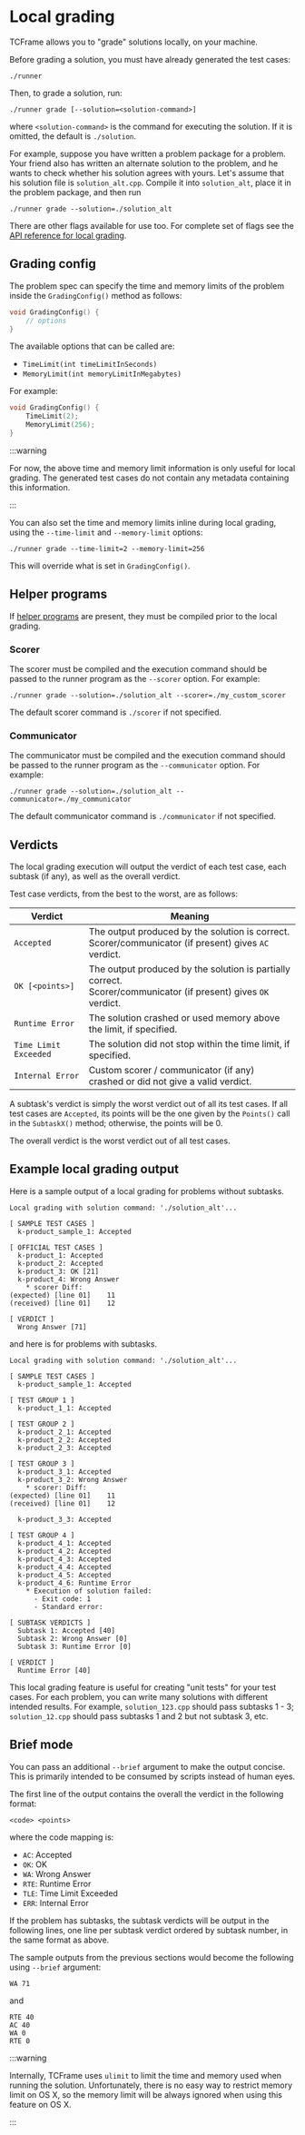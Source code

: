 # Local grading

TCFrame allows you to "grade" solutions locally, on your machine.

Before grading a solution, you must have already generated the test cases:

```
./runner
```

Then, to grade a solution, run:

```
./runner grade [--solution=<solution-command>]
```

where `<solution-command>` is the command for executing the solution. If it is omitted, the default is `./solution`.

For example, suppose you have written a problem package for a problem. Your friend also has written an alternate solution to the problem, and he wants to check whether his solution agrees with yours. Let's assume that his solution file is `solution_alt.cpp`. Compile it into `solution_alt`, place it in the problem package, and then run

```
./runner grade --solution=./solution_alt
```

There are other flags available for use too. For complete set of flags see the [API reference for local grading](../api/runner#local-grading).

## Grading config

The problem spec can specify the time and memory limits of the problem inside the `GradingConfig()` method as follows:

```cpp
void GradingConfig() {
    // options
}
```

The available options that can be called are:

- `TimeLimit(int timeLimitInSeconds)`
- `MemoryLimit(int memoryLimitInMegabytes)`

For example:

```cpp
void GradingConfig() {
    TimeLimit(2);
    MemoryLimit(256);
}
```

:::warning

For now, the above time and memory limit information is only useful for local grading. The generated test cases do not contain any metadata containing this information.

:::

You can also set the time and memory limits inline during local grading, using the `--time-limit` and `--memory-limit` options:

```
./runner grade --time-limit=2 --memory-limit=256
```

This will override what is set in `GradingConfig()`.

## Helper programs

If [helper programs](../api/helper) are present, they must be compiled prior to the local grading.

### Scorer

The scorer must be compiled and the execution command should be passed to the runner program as the `--scorer` option. For example:

```
./runner grade --solution=./solution_alt --scorer=./my_custom_scorer
```

The default scorer command is `./scorer` if not specified.

### Communicator

The communicator must be compiled and the execution command should be passed to the runner program as the `--communicator` option. For example:

```
./runner grade --solution=./solution_alt --communicator=./my_communicator
```

The default communicator command is `./communicator` if not specified.

## Verdicts

The local grading execution will output the verdict of each test case, each subtask (if any), as well as the overall verdict.

Test case verdicts, from the best to the worst, are as follows:

|Verdict|Meaning|
|-|-|
|`Accepted`|The output produced by the solution is correct.<br/>Scorer/communicator (if present) gives `AC` verdict.|
|`OK [<points>]`|The output produced by the solution is partially correct.<br/>Scorer/communicator (if present) gives `OK` verdict.|
|`Runtime Error`|The solution crashed or used memory above the limit, if specified.|
|`Time Limit Exceeded`|The solution did not stop within the time limit, if specified.|
|`Internal Error`|Custom scorer / communicator (if any) crashed or did not give a valid verdict.|

A subtask's verdict is simply the worst verdict out of all its test cases. If all test cases are `Accepted`, its points will be the one given by the `Points()` call in the `SubtaskX()` method; otherwise, the points will be 0.

The overall verdict is the worst verdict out of all test cases.

## Example local grading output

Here is a sample output of a local grading for problems without subtasks.

```
Local grading with solution command: './solution_alt'...

[ SAMPLE TEST CASES ]
  k-product_sample_1: Accepted

[ OFFICIAL TEST CASES ]
  k-product_1: Accepted
  k-product_2: Accepted
  k-product_3: OK [21]
  k-product_4: Wrong Answer
    * scorer Diff:
(expected) [line 01]    11
(received) [line 01]    12

[ VERDICT ]
  Wrong Answer [71]
```

and here is for problems with subtasks.

```
Local grading with solution command: './solution_alt'...

[ SAMPLE TEST CASES ]
  k-product_sample_1: Accepted

[ TEST GROUP 1 ]
  k-product_1_1: Accepted

[ TEST GROUP 2 ]
  k-product_2_1: Accepted
  k-product_2_2: Accepted
  k-product_2_3: Accepted

[ TEST GROUP 3 ]
  k-product_3_1: Accepted
  k-product_3_2: Wrong Answer
    * scorer: Diff:
(expected) [line 01]    11
(received) [line 01]    12

  k-product_3_3: Accepted

[ TEST GROUP 4 ]
  k-product_4_1: Accepted
  k-product_4_2: Accepted
  k-product_4_3: Accepted
  k-product_4_4: Accepted
  k-product_4_5: Accepted
  k-product_4_6: Runtime Error
    * Execution of solution failed:
      - Exit code: 1
      - Standard error:

[ SUBTASK VERDICTS ]
  Subtask 1: Accepted [40]
  Subtask 2: Wrong Answer [0]
  Subtask 3: Runtime Error [0]

[ VERDICT ]
  Runtime Error [40]
```

This local grading feature is useful for creating "unit tests" for your test cases. For each problem, you can write many solutions with different intended results. For example, `solution_123.cpp` should pass subtasks 1 - 3; `solution_12.cpp` should pass subtasks 1 and 2 but not subtask 3, etc.

## Brief mode

You can pass an additional `--brief` argument to make the output concise. This is primarily intended to be consumed by scripts instead of human eyes.

The first line of the output contains the overall the verdict in the following format:

```
<code> <points>
```

where the code mapping is:

- `AC`: Accepted
- `OK`: OK
- `WA`: Wrong Answer
- `RTE`: Runtime Error
- `TLE`: Time Limit Exceeded
- `ERR`: Internal Error


If the problem has subtasks, the subtask verdicts will be output in the following lines, one line per subtask verdict ordered by subtask number, in the same format as above.

The sample outputs from the previous sections would become the following using `--brief` argument:

```
WA 71
```

and

```
RTE 40
AC 40
WA 0
RTE 0
```

:::warning

Internally, TCFrame uses `ulimit` to limit the time and memory used when running the solution. Unfortunately, there is no easy way to restrict memory limit on OS X, so the memory limit will be always ignored when using this feature on OS X.

:::
